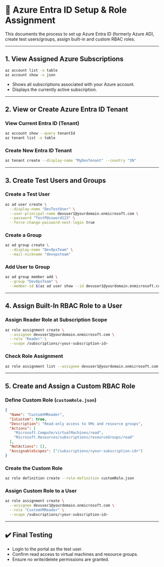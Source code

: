 
# 🔐 Azure Entra ID Setup & Role Assignment 

This documents the process to set up Azure Entra ID (formerly Azure AD), create test users/groups, assign built-in and custom RBAC roles.

---

## 1. View Assigned Azure Subscriptions

```bash
az account list -o table
az account show -o json
```

- Shows all subscriptions associated with your Azure account.
- Displays the currently active subscription.

---

## 2. View or Create Azure Entra ID Tenant

### View Current Entra ID (Tenant)
```bash
az account show --query tenantId
az tenant list -o table
```

### Create New Entra ID Tenant
```bash
az tenant create --display-name "MyDevTenant" --country "IN"
```

---

## 3. Create Test Users and Groups

### Create a Test User
```bash
az ad user create \
  --display-name "DevTestUser" \
  --user-principal-name devuser1@yourdomain.onmicrosoft.com \
  --password "TestP@ssword123" \
  --force-change-password-next-login true
```

### Create a Group
```bash
az ad group create \
  --display-name "DevOpsTeam" \
  --mail-nickname "devopsteam"
```

### Add User to Group
```bash
az ad group member add \
  --group "DevOpsTeam" \
  --member-id $(az ad user show --id devuser1@yourdomain.onmicrosoft.com --query id -o tsv)
```

---

## 4. Assign Built-In RBAC Role to a User

### Assign Reader Role at Subscription Scope
```bash
az role assignment create \
  --assignee devuser1@yourdomain.onmicrosoft.com \
  --role "Reader" \
  --scope /subscriptions/<your-subscription-id>
```

### Check Role Assignment
```bash
az role assignment list --assignee devuser1@yourdomain.onmicrosoft.com -o table
```

---

## 5. Create and Assign a Custom RBAC Role

### Define Custom Role (`customRole.json`)
```json
{
  "Name": "CustomVMReader",
  "IsCustom": true,
  "Description": "Read-only access to VMs and resource groups",
  "Actions": [
    "Microsoft.Compute/virtualMachines/read",
    "Microsoft.Resources/subscriptions/resourceGroups/read"
  ],
  "NotActions": [],
  "AssignableScopes": ["/subscriptions/<your-subscription-id>"]
}
```

### Create the Custom Role
```bash
az role definition create --role-definition customRole.json
```

### Assign Custom Role to a User
```bash
az role assignment create \
  --assignee devuser1@yourdomain.onmicrosoft.com \
  --role "CustomVMReader" \
  --scope /subscriptions/<your-subscription-id>
```

---

## ✔️ Final Testing

- Login to the portal as the test user.
- Confirm read access to virtual machines and resource groups.
- Ensure no write/delete permissions are granted.

